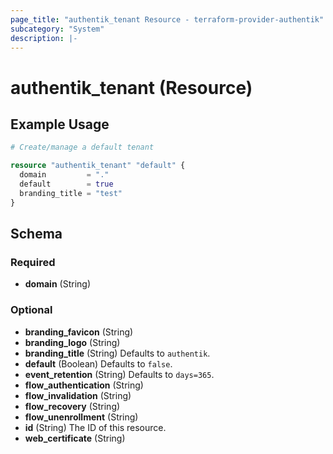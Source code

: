 ```yaml
---
page_title: "authentik_tenant Resource - terraform-provider-authentik"
subcategory: "System"
description: |-
---
```


# authentik_tenant (Resource)

## Example Usage

```terraform
# Create/manage a default tenant

resource "authentik_tenant" "default" {
  domain         = "."
  default        = true
  branding_title = "test"
}
```

<!-- schema generated by tfplugindocs -->
## Schema

### Required

- **domain** (String)

### Optional

- **branding_favicon** (String)
- **branding_logo** (String)
- **branding_title** (String) Defaults to `authentik`.
- **default** (Boolean) Defaults to `false`.
- **event_retention** (String) Defaults to `days=365`.
- **flow_authentication** (String)
- **flow_invalidation** (String)
- **flow_recovery** (String)
- **flow_unenrollment** (String)
- **id** (String) The ID of this resource.
- **web_certificate** (String)


